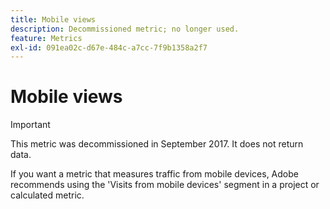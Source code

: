 ```yaml
---
title: Mobile views
description: Decommissioned metric; no longer used.
feature: Metrics
exl-id: 091ea02c-d67e-484c-a7cc-7f9b1358a2f7
---
```

# Mobile views

>[!IMPORTANT]
>
>This metric was decommissioned in September 2017. It does not return data.

If you want a metric that measures traffic from mobile devices, Adobe recommends using the 'Visits from mobile devices' segment in a project or calculated metric.

